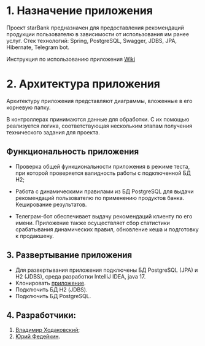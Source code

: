 # 1. Назначение приложения
Проект starBank предназначен для предоставления рекомендаций продукции пользователю в зависимости от использования им ранее услуг. Стек технологий: Spring, PostgreSQL, Swagger, JDBS, JPA, Hibernate, Telegram bot.

Инструкция по использованию приложения [Wiki](https://github.com/Yuri-73/starBank/wiki)

# 2. Архитектура приложения
Архитектуру приложения представляют диаграммы, вложенные в его корневую папку.

В контроллерах принимаются данные для обработки. С их помощью реализуется логика, соответствующая нескольким этапам получения технического задания для проекта.

## Функциональность приложения 
* Проверка общей функциональности приложения в режиме теста, при которой проверяется валидность работы с подключенной БД Н2; 
 
* Работа с динамическими правилами из БД PostgreSQL для выдачи рекомендаций пользователю по применению продуктов банка. Кеширование результатов.

* Телеграм-бот обеспечивает выдачу рекомендаций клиенту по его имени. Приложение также осуществляет сбор статистики срабатывания динамических правил, обновление кеша и подготовку к продакшену.

## 3. Развертывание приложения
* Для развертывания приложения подключены БД PostgreSQL (JPA) и H2 (JDBS), среда разработки IntelliJ IDEA, java 17.
* Клонировать [приложение](https://github.com/Yuri-73/starBank).
* Подключить БД Н2 (JDBS).
* Подключить БД PostgreSQL.
## 4. Разработчики:
1. [Владимир Ходаковский](https://github.com/Chowo);
2. [Юрий Федейкин](https://github.com/Yuri-73).
